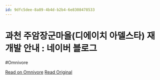 ```yaml
---
id: 9dfc5dee-8a89-4b4d-b2b4-6e8308478533
---
```


# 과천 주암장군마을(디에이치 아델스타) 재개발 안내 : 네이버 블로그
#Omnivore

[Read on Omnivore](https://omnivore.app/me/https-m-blog-naver-com-lattelee-223323075814-1917c8e2b7f)
[Read Original](https://m.blog.naver.com/lattelee/223323075814)

